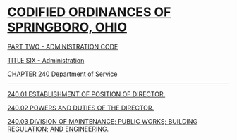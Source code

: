 [CODIFIED ORDINANCES OF SPRINGBORO, OHIO](index.html)
=====================================================

[PART TWO - ADMINISTRATION CODE](1505a412.html)

[TITLE SIX - Administration](16eba412.html)

[CHAPTER 240 Department of Service](1802a412.html)

* * * * *

[240.01 ESTABLISHMENT OF POSITION OF DIRECTOR.](1811a412.html)

[240.02 POWERS AND DUTIES OF THE DIRECTOR.](1814a412.html)

[240.03 DIVISION OF MAINTENANCE; PUBLIC WORKS; BUILDING REGULATION; AND
ENGINEERING.](1821a412.html)
